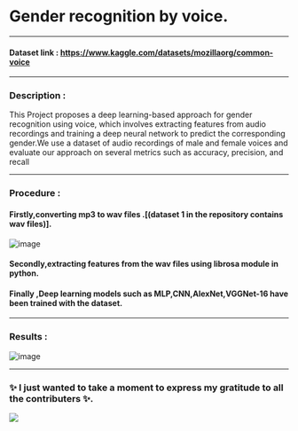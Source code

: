 
# Gender recognition by voice.
----------------------------------------------------------------------------------
#### Dataset link : https://www.kaggle.com/datasets/mozillaorg/common-voice

--------------------------------------------------------------------------------------
### Description : 

This Project proposes a deep learning-based
approach for gender recognition using voice, which 
involves extracting features from audio recordings and
training a deep neural network to predict the corresponding 
gender.We use a dataset of audio recordings of 
male and female voices and evaluate our approach on several metrics such as accuracy, precision, 
and recall
              
-----------------------------------------------------------------------------------------------
### Procedure :

#### Firstly,converting mp3 to wav files .[(dataset 1  in the repository contains wav files)].

![image](https://user-images.githubusercontent.com/91651103/225900277-c2d8e3ba-ee39-46a4-9daa-6b746058b879.png)


#### Secondly,extracting features from the wav files using librosa module in python.

#### Finally ,Deep learning models such as MLP,CNN,AlexNet,VGGNet-16 have been trained with the dataset.

-----------------------------------------------------------------------------------------------------------

### Results :

![image](https://user-images.githubusercontent.com/91651103/225902858-bae60ed1-ac5c-4f4e-88fa-14cc85907021.png)

----------------------------------------------------------------------------------------------------------------

### ✨ I just wanted to take a moment to express my gratitude to all the contributers ✨.

<a href="https://github.com/nitinsaimajji/gender-recog-voice/graphs/contributors">
  <img src="https://contrib.rocks/image?repo=nitinsaimajji/gender-recog-voice" />
</a>



 
